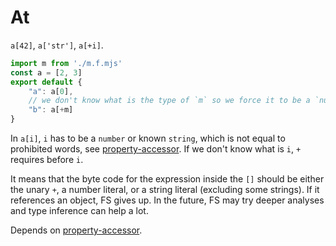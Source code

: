 # At

`a[42]`, `a['str']`, `a[+i]`.

```js
import m from './m.f.mjs'
const a = [2, 3]
export default {
    "a": a[0],
    // we don't know what is the type of `m` so we force it to be a `number` or `bigint`.
    "b": a[+m]
}
```

In `a[i]`, `i` has to be a `number` or known `string`, which is not equal to prohibited words, see [property-accessor](./2351-property-accessor.md). If we don't know what is `i`, `+` requires before `i`.

It means that the byte code for the expression inside the `[]` should be either the unary `+`, a number literal, or a string literal (excluding some strings). If it references an object, FS gives up. In the future, FS may try deeper analyses and type inference can help a lot.

Depends on [property-accessor](./2351-property-accessor.md).

